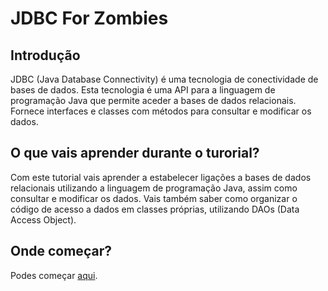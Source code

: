 JDBC For Zombies
================

Introdução
----------

JDBC (Java Database Connectivity) é uma tecnologia de conectividade de bases de dados.
Esta tecnologia é uma API para a linguagem de programação Java que permite aceder a bases de dados relacionais.
Fornece interfaces e classes com métodos para consultar e modificar os dados.

O que vais aprender durante o turorial?
---------------------------------------

Com este tutorial vais aprender a estabelecer ligações a bases de dados relacionais utilizando a linguagem de programação Java, assim como consultar e modificar os dados.
Vais também saber como organizar o código de acesso a dados em classes próprias, utilizando DAOs (Data Access Object).

Onde começar?
-------------

Podes começar [aqui](https://github.com/bsonntag/JDBCForZombies/tree/master/JDBCForZombies_v1).

